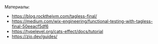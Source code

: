 
Материалы:

- https://blog.rockthejvm.com/tagless-final/
- https://medium.com/wix-engineering/functional-testing-with-tagless-final-50eeacf5df6
- https://typelevel.org/cats-effect/docs/tutorial
- https://zio.dev/guides/
